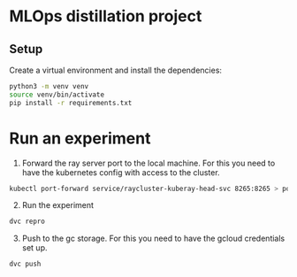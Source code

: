 # MLOps distillation project

## Setup

Create a virtual environment and install the dependencies:
```bash
python3 -m venv venv
source venv/bin/activate
pip install -r requirements.txt
```

# Run an experiment
1. Forward the ray server port to the local machine. For this you need to have the kubernetes config with access to the cluster.
```bash
kubectl port-forward service/raycluster-kuberay-head-svc 8265:8265 > port-forward.log 2>&1 &
```

2. Run the experiment
```bash
dvc repro
```

3. Push to the gc storage. For this you need to have the gcloud credentials set up.
```bash
dvc push
```
